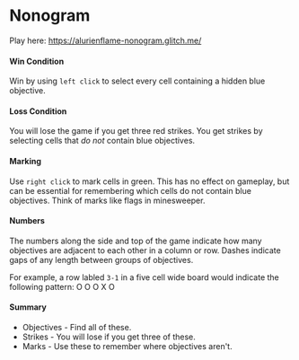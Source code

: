 # Nonogram

Play here:
https://alurienflame-nonogram.glitch.me/

#### Win Condition

Win by using `left click` to select every cell containing a hidden blue objective.

#### Loss Condition

You will lose the game if you get three red strikes. You get strikes by selecting cells that *do not* contain blue objectives.

#### Marking

Use `right click` to mark cells in green. This has no effect on gameplay, but can be essential for remembering which cells do not contain blue objectives. Think of marks like flags in minesweeper.

#### Numbers

The numbers along the side and top of the game indicate how many objectives are adjacent to each other in a column or row. Dashes indicate gaps of any length between groups of objectives.

For example, a row labled `3-1` in a five cell wide board would indicate the following pattern:
O O O X O

#### Summary
* Objectives - Find all of these.
* Strikes - You will lose if you get three of these.
* Marks - Use these to remember where objectives aren't.